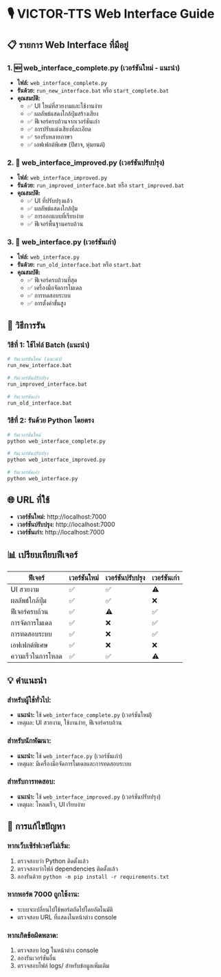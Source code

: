 # 🎙️ VICTOR-TTS Web Interface Guide

## 📋 รายการ Web Interface ที่มีอยู่

### 1. 🆕 **web_interface_complete.py** (เวอร์ชันใหม่ - แนะนำ)
- **ไฟล์:** `web_interface_complete.py`
- **รันด้วย:** `run_new_interface.bat` หรือ `start_complete.bat`
- **คุณสมบัติ:**
  - ✅ UI ใหม่ที่สวยงามและใช้งานง่าย
  - ✅ ผลลัพธ์แสดงใกล้ปุ่มสร้างเสียง
  - ✅ ฟีเจอร์ครบถ้วนจากเวอร์ชันเก่า
  - ✅ การปรับแต่งเสียงที่ละเอียด
  - ✅ รองรับหลายภาษา
  - ✅ เอฟเฟกต์พิเศษ (ปีศาจ, หุ่นยนต์)

### 2. 🎨 **web_interface_improved.py** (เวอร์ชันปรับปรุง)
- **ไฟล์:** `web_interface_improved.py`
- **รันด้วย:** `run_improved_interface.bat` หรือ `start_improved.bat`
- **คุณสมบัติ:**
  - ✅ UI ที่ปรับปรุงแล้ว
  - ✅ ผลลัพธ์แสดงใกล้ปุ่ม
  - ✅ การออกแบบที่เรียบง่าย
  - ✅ ฟีเจอร์พื้นฐานครบถ้วน

### 3. 📜 **web_interface.py** (เวอร์ชันเก่า)
- **ไฟล์:** `web_interface.py`
- **รันด้วย:** `run_old_interface.bat` หรือ `start.bat`
- **คุณสมบัติ:**
  - ✅ ฟีเจอร์ครบถ้วนที่สุด
  - ✅ เครื่องมือจัดการโมเดล
  - ✅ การทดสอบระบบ
  - ✅ การตั้งค่าขั้นสูง

## 🚀 วิธีการรัน

### วิธีที่ 1: ใช้ไฟล์ Batch (แนะนำ)
```bash
# รันเวอร์ชันใหม่ (แนะนำ)
run_new_interface.bat

# รันเวอร์ชันปรับปรุง
run_improved_interface.bat

# รันเวอร์ชันเก่า
run_old_interface.bat
```

### วิธีที่ 2: รันด้วย Python โดยตรง
```bash
# รันเวอร์ชันใหม่
python web_interface_complete.py

# รันเวอร์ชันปรับปรุง
python web_interface_improved.py

# รันเวอร์ชันเก่า
python web_interface.py
```

## 🌐 URL ที่ใช้
- **เวอร์ชันใหม่:** http://localhost:7000
- **เวอร์ชันปรับปรุง:** http://localhost:7000
- **เวอร์ชันเก่า:** http://localhost:7000

## 📊 เปรียบเทียบฟีเจอร์

| ฟีเจอร์ | เวอร์ชันใหม่ | เวอร์ชันปรับปรุง | เวอร์ชันเก่า |
|---------|-------------|-----------------|-------------|
| UI สวยงาม | ✅ | ✅ | ⚠️ |
| ผลลัพธ์ใกล้ปุ่ม | ✅ | ✅ | ❌ |
| ฟีเจอร์ครบถ้วน | ✅ | ⚠️ | ✅ |
| การจัดการโมเดล | ✅ | ❌ | ✅ |
| การทดสอบระบบ | ✅ | ❌ | ✅ |
| เอฟเฟกต์พิเศษ | ✅ | ❌ | ❌ |
| ความเร็วในการโหลด | ✅ | ✅ | ⚠️ |

## 💡 คำแนะนำ

### สำหรับผู้ใช้ทั่วไป:
- **แนะนำ:** ใช้ `web_interface_complete.py` (เวอร์ชันใหม่)
- เหตุผล: UI สวยงาม, ใช้งานง่าย, ฟีเจอร์ครบถ้วน

### สำหรับนักพัฒนา:
- **แนะนำ:** ใช้ `web_interface.py` (เวอร์ชันเก่า)
- เหตุผล: มีเครื่องมือจัดการโมเดลและการทดสอบระบบ

### สำหรับการทดสอบ:
- **แนะนำ:** ใช้ `web_interface_improved.py` (เวอร์ชันปรับปรุง)
- เหตุผล: โหลดเร็ว, UI เรียบง่าย

## 🔧 การแก้ไขปัญหา

### หากเว็บเซิร์ฟเวอร์ไม่เริ่ม:
1. ตรวจสอบว่า Python ติดตั้งแล้ว
2. ตรวจสอบว่าไฟล์ dependencies ติดตั้งแล้ว
3. ลองรันด้วย `python -m pip install -r requirements.txt`

### หากพอร์ต 7000 ถูกใช้งาน:
- ระบบจะเปลี่ยนไปใช้พอร์ตถัดไปโดยอัตโนมัติ
- ตรวจสอบ URL ที่แสดงในหน้าต่าง console

### หากเกิดข้อผิดพลาด:
1. ตรวจสอบ log ในหน้าต่าง console
2. ลองรันเวอร์ชันอื่น
3. ตรวจสอบไฟล์ logs/ สำหรับข้อมูลเพิ่มเติม 